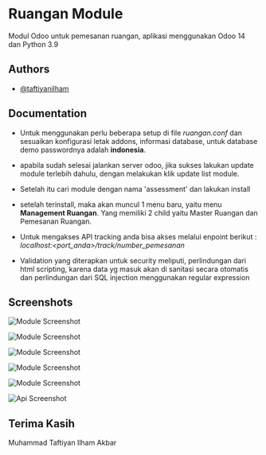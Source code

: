 
# Ruangan Module

Modul Odoo untuk pemesanan ruangan, aplikasi menggunakan Odoo 14 dan Python 3.9




## Authors

- [@taftiyanilham](https://www.github.com/taftiyanilham)


## Documentation

 - Untuk menggunakan perlu beberapa setup di file *ruangan.conf* dan sesuaikan konfigurasi letak addons, informasi database, untuk database demo passwordnya adalah __indonesia__.

 - apabila sudah selesai jalankan server odoo, jika sukses lakukan update module terlebih dahulu, dengan melakukan klik update list module.

 - Setelah itu cari module dengan nama 'assessment' dan lakukan install

 - setelah terinstall, maka akan muncul 1 menu baru, yaitu menu __Management Ruangan__. Yang memiliki 2 child yaitu Master Ruangan dan Pemesanan Ruangan.

 - Untuk mengakses API tracking anda bisa akses melalui enpoint berikut : *localhost:<port_anda>/track/number_pemesanan*

 - Validation yang diterapkan untuk security meliputi, perlindungan dari html scripting, karena data yg masuk akan di sanitasi secara otomatis dan perlindungan dari SQL injection menggunakan regular expression
 





## Screenshots


![Module Screenshot](https://i.imgur.com/bywW0ea.png?text=App+Screenshot+Here)

![Module Screenshot](https://i.imgur.com/BlN8I9g.png?text=App+Screenshot+Here)

![Module Screenshot](https://i.imgur.com/sFdu7Wb.png?text=App+Screenshot+Here)

![Module Screenshot](https://i.imgur.com/RxHqSpC.png?text=App+Screenshot+Here)

![Module Screenshot](https://i.imgur.com/UwwsGu5.png?text=App+Screenshot+Here)

![Api Screenshot](https://i.imgur.com/bH4DCCy.png?text=App+Screenshot+Here)





## Terima Kasih
Muhammad Taftiyan Ilham Akbar

